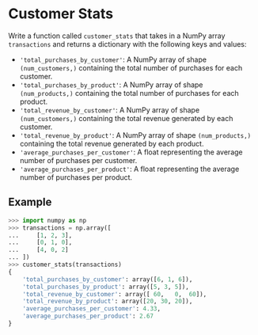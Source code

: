 # Customer Stats

Write a function called `customer_stats` that takes in a NumPy array `transactions` and returns a dictionary with the following keys and values:

- `'total_purchases_by_customer'`: A NumPy array of shape `(num_customers,)` containing the total number of purchases for each customer.
- `'total_purchases_by_product'`: A NumPy array of shape `(num_products,)` containing the total number of purchases for each product.
- `'total_revenue_by_customer'`: A NumPy array of shape `(num_customers,)` containing the total revenue generated by each customer.
- `'total_revenue_by_product'`: A NumPy array of shape `(num_products,)` containing the total revenue generated by each product.
- `'average_purchases_per_customer'`: A float representing the average number of purchases per customer.
- `'average_purchases_per_product'`: A float representing the average number of purchases per product.


## Example

```python
>>> import numpy as np
>>> transactions = np.array([
...     [1, 2, 3],
...     [0, 1, 0],
...     [4, 0, 2]
... ])
>>> customer_stats(transactions)
{
    'total_purchases_by_customer': array([6, 1, 6]),
    'total_purchases_by_product': array([5, 3, 5]),
    'total_revenue_by_customer': array([ 60,   0,  60]),
    'total_revenue_by_product': array([20, 30, 20]),
    'average_purchases_per_customer': 4.33,
    'average_purchases_per_product': 2.67
}
```